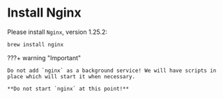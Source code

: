 # Install Nginx

Please install `Nginx`, version 1.25.2:

```sh
brew install nginx
```

???+ warning "Important"
    
    Do not add `nginx` as a background service! We will have scripts in place which will start it when necessary.

    **Do not start `nginx` at this point!**

